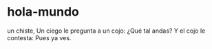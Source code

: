 # hola-mundo
un chiste, Un ciego le pregunta a un cojo: ¿Qué tal andas? Y el cojo le contesta: Pues ya ves.
